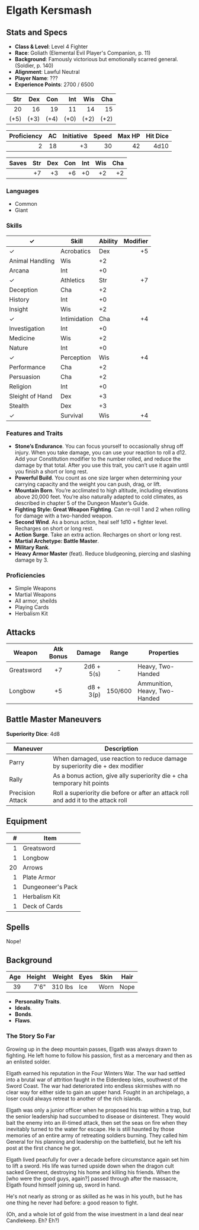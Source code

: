 # Elgath Kersmash

## Stats and Specs

* **Class & Level**: Level 4 Fighter
* **Race**: Goliath (Elemental Evil Player's Companion, p. 11)
* **Background**: Famously victorious but emotionally scarred general. (Soldier, p. 140)
* **Alignment**: Lawful Neutral
* **Player Name**: ???
* **Experience Points**: 2700 / 6500

Str  | Dex  | Con  | Int  | Wis  | Cha
--:  | --:  | --:  | --:  | --:  | --:
 20  |  16  |  19  |  11  |  14  |  15
(+5) | (+3) | (+4) | (+0) | (+2) | (+2)

Proficiency | AC  | Initiative | Speed | Max HP | Hit Dice
----------: | --: | ---------: | ----: | -----: | -------:
         2  |  18 |         +3 |    30 |     42 | 4d10    

Saves | Str | Dex | Con | Int | Wis | Cha
----- | --: | --: | --: | --: | --: | --:
      | +7  | +3  | +6  | +0  | +2  | +2

### Languages

* Common
* Giant

### Skills

✓  | Skill           | Ability | Modifier
---| --------------- | ------- | -------:
✓  | Acrobatics      | Dex     | +5
   | Animal Handling | Wis     | +2
   | Arcana          | Int     | +0
✓  | Athletics       | Str     | +7
   | Deception       | Cha     | +2
   | History         | Int     | +0
   | Insight         | Wis     | +2
✓  | Intimidation    | Cha     | +4
   | Investigation   | Int     | +0
   | Medicine        | Wis     | +2
   | Nature          | Int     | +0
✓  | Perception      | Wis     | +4
   | Performance     | Cha     | +2
   | Persuasion      | Cha     | +2
   | Religion        | Int     | +0
   | Sleight of Hand | Dex     | +3
   | Stealth         | Dex     | +3
✓  | Survival        | Wis     | +4

### Features and Traits

* **Stone’s Endurance**. You can focus yourself to occasionally shrug off injury. When you take damage, you can use your reaction to roll a d12. Add your Constitution modifier to the number rolled, and reduce the damage by that total. After you use this trait, you can’t use it again until you finish a short or long rest.
* **Powerful Build**. You count as one size larger when determining your carrying capacity and the weight you can push, drag, or lift.
* **Mountain Born**. You’re acclimated to high altitude, including elevations above 20,000 feet. You’re also naturally adapted to cold climates, as described in chapter 5 of the Dungeon Master’s Guide.
* **Fighting Style: Great Weapon Fighting**. Can re-roll 1 and 2 when rolling for damage with a two-handed weapon.
* **Second Wind**. As a bonus action, heal self 1d10 + fighter level. Recharges on short or long rest.
* **Action Surge**. Take an extra action. Recharges on short or long rest.
* **Martial Archetype: Battle Master**.
* **Military Rank**.
* **Heavy Armor Master** (feat). Reduce bludgeoning, piercing and slashing damage by 3.

### Proficiencies

* Simple Weapons
* Martial Weapons
* All armor, sheilds
* Playing Cards
* Herbalism Kit

## Attacks

Weapon         | Atk Bonus | Damage     | Range   | Properties
------         | :-------: | -----:     | :---:   | ----------
Greatsword     |    +7     | 2d6 + 5(s) | -       | Heavy, Two-Handed
Longbow        |    +5     | d8 + 3(p)  | 150/600 | Ammunition, Heavy, Two-Handed

## Battle Master Maneuvers

**Superiority Dice**: 4d8

Maneuver         | Description
---------------- | -----------
Parry            | When damaged, use reaction to reduce damage by superiority die + dex modifier
Rally            | As a bonus action, give ally superiority die + cha temporary hit points
Precision Attack | Roll a superiority die before or after an attack roll and add it to the attack roll

## Equipment
\#  | Item
--: | ---------
1   | Greatsword
1   | Longbow
20  | Arrows
1   | Plate Armor
1   | Dungeoneer's Pack
1   | Herbalism Kit
1   | Deck of Cards

## Spells

Nope!

## Background

Age | Height | Weight   | Eyes   | Skin | Hair
--: | -----: | ------:  | ----   | ---- | ----
39  | 7'6"   | 310 lbs  | Ice    | Worn | Nope

* **Personality Traits**. 
* **Ideals**. 
* **Bonds**. 
* **Flaws**.

### The Story So Far

Growing up in the deep mountain passes, Elgath was always drawn to fighting. He left home to follow his passion, first as a mercenary and then as an enlisted solder.

Elgath earned his reputation in the Four Winters War. The war had settled into a brutal war of attrition faught in the Elderdeep Isles, southwest of the Sword Coast. The war had deteriorated into endless skirmishes with no clear way for either side to gain an upper hand. Fought in an archipelago, a loser could always retreat to another of the rich islands.

Elgath was only a junior officer when he proposed his trap within a trap, but the senior leadership had succumbed to disease or disinterest. They would bait the enemy into an ill-timed attack, then set the seas on fire when they inevitably turned to the water for escape. He is still haunted by those memories of an entire army of retreating soldiers burning. They called him General for his planning and leadership on the battlefield, but he left his post at the first chance he got.

Elgath lived peacfully for over a decade before circumstance again set him to lift a sword. His life was turned upside down  when the dragon cult sacked Greenest, destroying his home and killing his friends. When the [who were the good guys, again?] passed through after the massacre, Elgath found himself joining up, sword in hand.

He's not nearly as strong or as skilled as he was in his youth, but he has one thing he never had before: a good reason to fight.

(Oh, and a whole lot of gold from the wise investment in a land deal near Candlekeep. Eh? Eh?)
